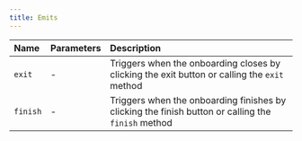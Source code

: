 ```yaml
---
title: Emits
---
```


| Name | Parameters | Description |
| :-------- | :-------- | :-------- |
| `exit` | - | Triggers when the onboarding closes by clicking the exit button or calling the `exit` method |
| `finish` | - | Triggers when the onboarding finishes by clicking the finish button or calling the `finish` method |
